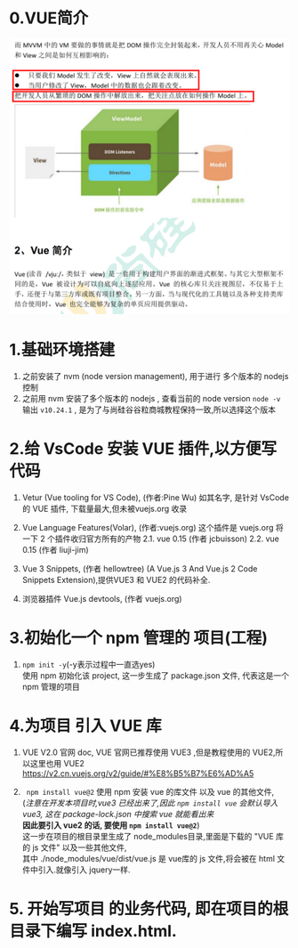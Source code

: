 # 0.VUE简介
  ![这是图片](./00.VUE最简介绍.png)
# 1.基础环境搭建
1. 之前安装了 nvm (node version management), 用于进行 多个版本的 nodejs 控制 
1. 之前用 nvm 安装了多个版本的 nodejs , 查看当前的 node version 
  ` node -v ` 输出 ` v10.24.1 ` , 是为了与尚硅谷谷粒商城教程保持一致,所以选择这个版本

# 2.给 VsCode 安装 VUE 插件,以方便写代码
1. Vetur (Vue tooling for VS Code), (作者:Pine Wu) 如其名字, 是针对 VsCode 的 VUE 插件, 下载量最大,但未被vuejs.org 收录
2. Vue Language Features(Volar), (作者:vuejs.org) 这个插件是 vuejs.org 将一下 2 个插件收归官方所有的产物
    2.1. vue 0.15 (作者 jcbuisson)
    2.2. vue 0.15 (作者 liuji-jim)

3. Vue 3 Snippets, (作者 hellowtree) (A Vue.js 3 And Vue.js 2 Code Snippets Extension),提供VUE3 和 VUE2 的代码补全.

4. 浏览器插件 Vue.js devtools, (作者 vuejs.org)

#  3.初始化一个 npm 管理的 项目(工程)
1. ` npm init -y `(-y表示过程中一直选yes) <br>
     使用 npm 初始化该 project, 这一步生成了 package.json 文件, 代表这是一个 npm 管理的项目

# 4.为项目 引入 VUE 库
1. VUE V2.0 官网 doc, VUE 官网已推荐使用 VUE3 ,但是教程使用的 VUE2,所以这里也用 VUE2<br>
  https://v2.cn.vuejs.org/v2/guide/#%E8%B5%B7%E6%AD%A5

1. ` npm install vue@2` 使用 npm 安装 vue 的库文件 以及 vue 的其他文件, <br>
    (*注意在开发本项目时,vue3 已经出来了,因此 `npm install vue` 会默认导入 vue3, 这在 package-lock.json 中搜索 vue 就能看出来*<br>
    **因此要引入 vue2 的话, 要使用 `npm install vue@2`**)<br>
    这一步在项目的根目录里生成了 node_modules目录,里面是下载的 "VUE 库的 js 文件" 以及一些其他文件,<br>
    其中 ./node_modules/vue/dist/vue.js 是 vue库的 js 文件,将会被在 html 文件中引入.就像引入 jquery一样.

# 5. 开始写项目 的业务代码, 即在项目的根目录下编写 index.html.<br>